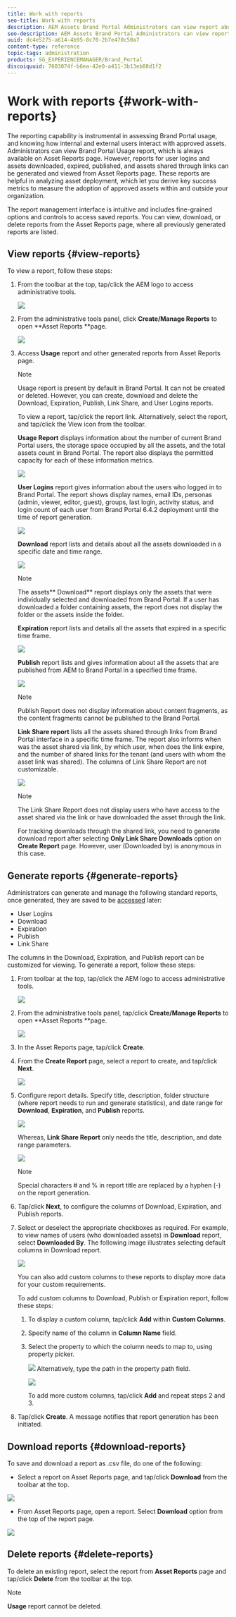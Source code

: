 ```yaml
---
title: Work with reports
seo-title: Work with reports
description: AEM Assets Brand Portal Administrators can view report about Brand Portal usage, and create, manage, and view reports around assets downloaded, expired, published, and link shared through Brand Portal.
seo-description: AEM Assets Brand Portal Administrators can view report about Brand Portal usage, and create, manage, and view reports around assets downloaded, expired, published, and link shared through Brand Portal.
uuid: dc4e5275-a614-4b95-8c70-2b7e470c50a7
content-type: reference
topic-tags: administration
products: SG_EXPERIENCEMANAGER/Brand_Portal
discoiquuid: 7683074f-b6ea-42e0-a411-3b13eb88d1f2
---
```


# Work with reports {#work-with-reports}

The reporting capability is instrumental in assessing Brand Portal usage, and knowing how internal and external users interact with approved assets. Administrators can view Brand Portal Usage report, which is always available on Asset Reports page. However, reports for user logins and assets downloaded, expired, published, and assets shared through links can be generated and viewed from Asset Reports page. These reports are helpful in analyzing asset deployment, which let you derive key success metrics to measure the adoption of approved assets within and outside your organization.

The report management interface is intuitive and includes fine-grained options and controls to access saved reports. You can view, download, or delete reports from the Asset Reports page, where all previously generated reports are listed.

## View reports {#view-reports}

To view a report, follow these steps:

1. From the toolbar at the top, tap/click the AEM logo to access administrative tools.

   ![](assets/aemlogo.png)

2. From the administrative tools panel, click **Create/Manage Reports** to open **Asset Reports **page.

   ![](assets/access-asset-reports.png)

3. Access **Usage** report and other generated reports from Asset Reports page.

   >[!NOTE]
   >
   >Usage report is present by default in Brand Portal. It can not be created or deleted. However, you can create, download and delete the Download, Expiration, Publish, Link Share, and User Logins reports.

   To view a report, tap/click the report link. Alternatively, select the report, and tap/click the View icon from the toolbar.

   **Usage Report** displays information about the number of current Brand Portal users, the storage space occupied by all the assets, and the total assets count in Brand Portal. The report also displays the permitted capacity for each of these information metrics.

   ![](assets/usage-report.png)

   **User Logins** report gives information about the users who logged in to Brand Portal. The report shows display names, email IDs, personas (admin, viewer, editor, guest), groups, last login, activity status, and login count of each user from Brand Portal 6.4.2 deployment until the time of report generation.

   ![](assets/user-logins.png)

   **Download** report lists and details about all the assets downloaded in a specific date and time range.

   ![](assets/download-report.png)

   >[!NOTE]
   >
   >The assets** Download** report displays only the assets that were individually selected and downloaded from Brand Portal. If a user has downloaded a folder containing assets, the report does not display the folder or the assets inside the folder.

   **Expiration** report lists and details all the assets that expired in a specific time frame.

   ![](assets/expiration-report.png)

   **Publish** report lists and gives information about all the assets that are published from AEM to Brand Portal in a specified time frame.

   ![](assets/publish-report.png)

   >[!NOTE]
   >
   >Publish Report does not display information about content fragments, as the content fragments cannot be published to the Brand Portal.

   **Link Share report** lists all the assets shared through links from Brand Portal interface in a specific time frame. The report also informs when was the asset shared via link, by which user, when does the link expire, and the number of shared links for the tenant (and users with whom the asset link was shared). The columns of Link Share Report are not customizable.

   ![](assets/link-share-report.png)

   >[!NOTE]
   >
   >The Link Share Report does not display users who have access to the asset shared via the link or have downloaded the asset through the link.
   >
   >
   >For tracking downloads through the shared link, you need to generate download report after selecting **Only Link Share Downloads** option on **Create Report** page. However, user (Downloaded by) is anonymous in this case.

## Generate reports {#generate-reports}

Administrators can generate and manage the following standard reports, once generated, they are saved to be [accessed](../using/brand-portal-reports.md#main-pars-header) later:

* User Logins
* Download
* Expiration
* Publish
* Link Share

The columns in the Download, Expiration, and Publish report can be customized for viewing. To generate a report, follow these steps:

1. From toolbar at the top, tap/click the AEM logo to access administrative tools.

   ![](assets/aemlogo.png)

2. From the administrative tools panel, tap/click **Create/Manage Reports** to open **Asset Reports **page.

   ![](assets/asset-reports.png)

3. In the Asset Reports page, tap/click **Create**.
4. From the **Create Report** page, select a report to create, and tap/click **Next**.

   ![](assets/crete-report.png)

5. Configure report details. Specify title, description, folder structure (where report needs to run and generate statistics), and date range for **Download**, **Expiration**, and **Publish** reports.

   ![](assets/create-report-page.png)

   Whereas, **Link Share Report** only needs the title, description, and date range parameters.

   ![](assets/create-link-share-report.png)

   >[!NOTE]
   >
   >Special characters # and % in report title are replaced by a hyphen (-) on the report generation.

6. Tap/click **Next**, to configure the columns of Download, Expiration, and Publish reports.
7. Select or deselect the appropriate checkboxes as required. For example, to view names of users (who downloaded assets) in **Download** report, select **Downloaded By**. The following image illustrates selecting default columns in Download report.

   ![](assets/createdownloadreport.png)

   You can also add custom columns to these reports to display more data for your custom requirements.

   To add custom columns to Download, Publish or Expiration report, follow these steps:

    1. To display a custom column, tap/click **Add** within **Custom Columns**.
    2. Specify name of the column in **Column Name** field.
    3. Select the property to which the column needs to map to, using property picker.

       ![](assets/property-picker.png)
Alternatively, type the path in the property path field.

       ![](assets/property-path.png)
    
       To add more custom columns, tap/click **Add** and repeat steps 2 and 3.

8. Tap/click **Create**. A message notifies that report generation has been initiated.

## Download reports {#download-reports}

To save and download a report as .csv file, do one of the following:

* Select a report on Asset Reports page, and tap/click **Download** from the toolbar at the top.

![](assets/download-asset-report.png)

* From Asset Reports page, open a report. Select **Download** option from the top of the report page.

![](assets/download-report-fromwithin.png)

## Delete reports {#delete-reports}

To delete an existing report, select the report from **Asset Reports** page and tap/click **Delete** from the toolbar at the top.

>[!NOTE]
>
>**Usage** report cannot be deleted.
